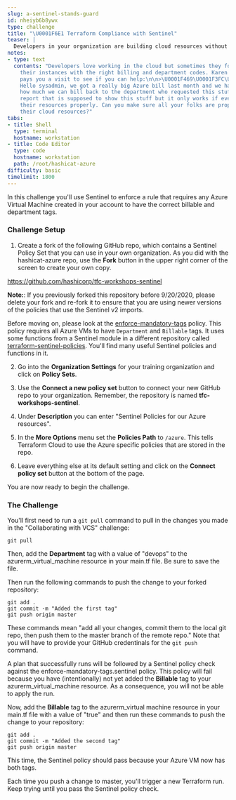 ```yaml
---
slug: a-sentinel-stands-guard
id: nheiyb6b8ywx
type: challenge
title: "\U0001F6E1️ Terraform Compliance with Sentinel"
teaser: |
  Developers in your organization are building cloud resources without tagging them properly. You need a way to enforce tagging on all your Azure instances that are built with Terraform. Meet Sentinel, the governance engine for Terraform.
notes:
- type: text
  contents: "Developers love working in the cloud but sometimes they forget to tag
    their instances with the right billing and department codes. Karen from finance
    pays you a visit to see if you can help:\n\n>\U0001F469\U0001F3FC‍\U0001F4BC\U0001F4C8
    Hello sysadmin, we got a really big Azure bill last month and we have no idea
    how much we can bill back to the department who requested this stuff. I have a
    report that is supposed to show this stuff but it only works if everybody tags
    their resources properly. Can you make sure all your folks are properly tagging
    their cloud resources?"
tabs:
- title: Shell
  type: terminal
  hostname: workstation
- title: Code Editor
  type: code
  hostname: workstation
  path: /root/hashicat-azure
difficulty: basic
timelimit: 1800
---
```

In this challenge you'll use Sentinel to enforce a rule that requires any Azure Virtual Machine created in your account to have the correct billable and department tags.

### Challenge Setup

1. Create a fork of the following GitHub repo, which contains a Sentinel Policy Set that you can use in your own organization. As you did with the hashicat-azure repo, use the **Fork** button in the upper right corner of the screen to create your own copy.

https://github.com/hashicorp/tfc-workshops-sentinel

**Note:**: If you previously forked this repository before 9/20/2020, please delete your fork and re-fork it to ensure that you are using newer versions of the policies that use the Sentinel v2 imports.

Before moving on, please look at the [enforce-mandatory-tags](https://github.com/hashicorp/tfc-workshops-sentinel/blob/master/azure/enforce-mandatory-tags.sentinel) policy. This policy requires all Azure VMs to have `Department` and `Billable` tags. It uses some functions from a Sentinel module in a different repository called [terraform-sentinel-policies](https://github.com/hashicorp/terraform-sentinel-policies). You'll find many useful Sentinel policies and functions in it.

2. Go into the **Organization Settings** for your training organization and click on **Policy Sets**.

3. Use the **Connect a new policy set** button to connect your new GitHub repo to your organization. Remember, the repository is named **tfc-workshops-sentinel**.

4. Under **Description** you can enter "Sentinel Policies for our Azure resources".

5. In the **More Options** menu set the **Policies Path** to `/azure`. This tells Terraform Cloud to use the Azure specific policies that are stored in the repo.

6. Leave everything else at its default setting and click on the **Connect policy set** button at the bottom of the page.

You are now ready to begin the challenge.

### The Challenge

You'll first need to run a `git pull` command to pull in the changes you made in the "Collaborating with VCS" challenge:

```
git pull
```

Then, add the **Department** tag with a value of "devops" to the azurerm_virtual_machine resource in your main.tf file. Be sure to save the file.

Then run the following commands to push the change to your forked repository:

```
git add .
git commit -m "Added the first tag"
git push origin master
```

These commands mean "add all your changes, commit them to the local git repo, then push them to the master branch of the remote repo." Note that you will have to provide your GitHub credentinals for the `git push` command.

A plan that successfully runs will be followed by a Sentinel policy check against the enforce-mandatory-tags.sentinel policy. This policy will fail because you have (intentionally) not yet added the **Billable** tag to your azurerm_virtual_machine resource. As a consequence, you will not be able to apply the run.

Now, add the **Billable** tag to the azurerm_virtual machine resource in your main.tf file with a value of "true" and then run these commands to push the change to your repository:

```
git add .
git commit -m "Added the second tag"
git push origin master
```

This time, the Sentinel policy should pass because your Azure VM now has both tags.

Each time you push a change to master, you'll trigger a new Terraform run. Keep trying until you pass the Sentinel policy check.